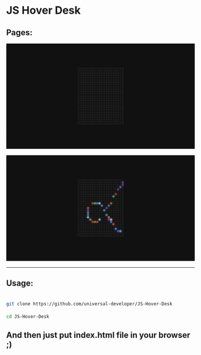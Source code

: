 <h1>JS Hover Desk</h1>

<h2>Pages:</h2>

<p align="center"><img src="assets/1.png"/></p>
<p align="center"><img src="assets/2.png"/></p>

<hr/>

<h2>Usage: </h2>

```bash

git clone https://github.com/universal-developer/JS-Hover-Desk

cd JS-Hover-Desk

```

<h2>And then just put index.html file in your browser ;)</h2>

